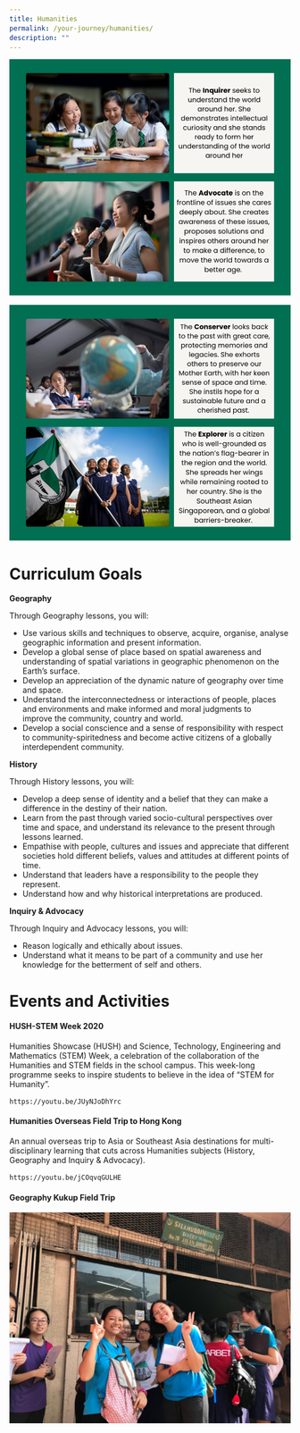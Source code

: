 ```yaml
---
title: Humanities
permalink: /your-journey/humanities/
description: ""
---
```

![](/images/humanities1.png)

![](/images/humanities2.png)

# Curriculum Goals
**Geography**

Through Geography lessons, you will:

*   Use various skills and techniques to observe, acquire, organise, analyse geographic information and present information.
*   Develop a global sense of place based on spatial awareness and understanding of spatial variations in geographic phenomenon on the Earth’s surface.
*   Develop an appreciation of the dynamic nature of geography over time and space.
*   Understand the interconnectedness or interactions of people, places and environments and make informed and moral judgments to improve&nbsp;the community, country and world.
*   Develop a social conscience and a sense of responsibility with respect to community-spiritedness and become active citizens of a globally interdependent community.

**History**

Through History lessons, you will:

*   Develop a deep sense of identity and a belief that they can make a difference in the destiny of their nation.
*   Learn from the past through varied socio-cultural perspectives over time and space, and understand its relevance to the present through lessons learned.
*   Empathise with people, cultures and issues and appreciate that different societies hold different beliefs, values and attitudes at different points of time.
*   Understand that leaders have a responsibility to the people they represent.
*   Understand how and why historical interpretations are produced.

**Inquiry &amp; Advocacy**

Through Inquiry and Advocacy lessons, you will:

*   Reason logically and ethically about issues.
*   Understand what it means to be part of a community and use her knowledge for the betterment of self and others.

# Events and Activities

#### HUSH-STEM Week 2020

Humanities Showcase (HUSH) and Science, Technology, Engineering and Mathematics (STEM) Week, a celebration of the collaboration of the Humanities and STEM fields in the school campus. This week-long programme seeks to inspire students to believe in the idea of “STEM for Humanity”.
```
https://youtu.be/JUyNJoDhYrc
```

#### Humanities Overseas Field Trip to Hong Kong

An annual overseas trip to Asia or Southeast Asia destinations for multi-disciplinary learning that cuts across Humanities subjects (History, Geography and Inquiry &amp; Advocacy).

```
https://youtu.be/jCOqvqGULHE
```
#### Geography Kukup Field Trip
![Kukup in JB](/images/jb_kukup.jpg)